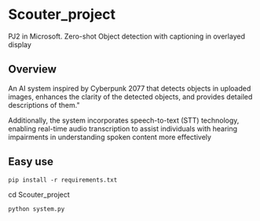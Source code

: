 # Scouter_project
PJ2 in Microsoft. Zero-shot Object detection with captioning in overlayed display

## Overview
An AI system inspired by Cyberpunk 2077 that detects objects in uploaded images, enhances the clarity of the detected objects, and provides detailed descriptions of them."

Additionally, the system incorporates speech-to-text (STT) technology, enabling real-time audio transcription to assist individuals with hearing impairments in understanding spoken content more effectively

## Easy use

```
pip install -r requirements.txt
```
cd Scouter_project

```
python system.py
```